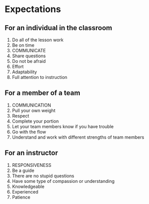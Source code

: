 # Expectations

## For an individual in the classroom
1. Do all of the lesson work
1. Be on time
1. COMMUNICATE
1. Share questions
1. Do not be afraid
1. Effort
1. Adaptability
1. Full attention to instruction

## For a member of a team
1. COMMUNICATION
1. Pull your own weight
1. Respect
1. Complete your portion
1. Let your team members know if you have trouble
1. Go with the flow
1. Understand and work with different strengths of team members

## For an instructor
1. RESPONSIVENESS
1. Be a guide
1. There are no stupid questions
1. Have some type of compassion or understanding
1. Knowledgeable
1. Experienced
1. Patience

